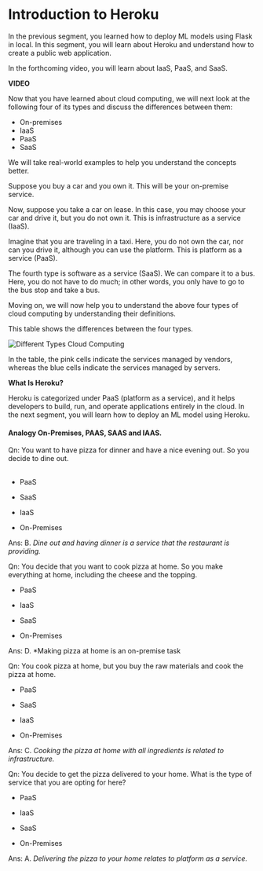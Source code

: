 # Introduction to Heroku

In the previous segment, you learned how to deploy ML models using Flask in local. In this segment, you will learn about Heroku and understand how to create a public web application. 

In the forthcoming video, you will learn about IaaS, PaaS, and SaaS.

**VIDEO**

Now that you have learned about cloud computing, we will next look at the following four of its types and discuss the differences between them:

-   On-premises
-   IaaS
-   PaaS
-   SaaS

We will take real-world examples to help you understand the concepts better. 
  
Suppose you buy a car and you own it. This will be your on-premise service.
  
Now, suppose you take a car on lease. In this case, you may choose your car and drive it, but you do not own it. This is infrastructure as a service (IaaS).

Imagine that you are traveling in a taxi. Here, you do not own the car, nor can you drive it, although you can use the platform. This is platform as a service (PaaS).
  
The fourth type is software as a service (SaaS). We can compare it to a bus. Here, you do not have to do much; in other words, you only have to go to the bus stop and take a bus.
  
Moving on, we will now help you to understand the above four types of cloud computing by understanding their definitions.
  
This table shows the differences between the four types.

![Different Types Cloud Computing](https://i.ibb.co/WPMcQfp/Different-Types-Cloud-Computing.png)

In the table, the pink cells indicate the services managed by vendors, whereas the blue cells indicate the services managed by servers.
  
**What Is Heroku?**

Heroku is categorized under PaaS (platform as a service), and it helps developers to build, run, and operate applications entirely in the cloud. In the next segment, you will learn how to deploy an ML model using Heroku.

#### Analogy On-Premises, PAAS, SAAS and IAAS.

Qn: You want to have pizza for dinner and have a nice evening out. So you decide to dine out.  
 
- PaaS

- SaaS

- IaaS

- On-Premises

Ans: B. *Dine out and having dinner is a service that the restaurant is providing.*

Qn: You decide that you want to cook pizza at home. So you make everything at home, including the cheese and the topping.

- PaaS

- IaaS

- SaaS

- On-Premises

Ans: D. *Making pizza at home is an on-premise task

Qn: You cook pizza at home, but you buy the raw materials and cook the pizza at home.

- PaaS

- SaaS

- IaaS

- On-Premises

Ans: C. *Cooking the pizza at home with all ingredients is related to infrastructure.*

Qn: You decide to get the pizza delivered to your home. What is the type of service that you are opting for here?  

- PaaS

- IaaS

- SaaS

- On-Premises

Ans: A. *Delivering the pizza to your home relates to platform as a service.*

